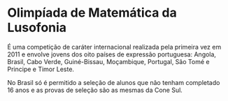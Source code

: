 # Olimpíada de Matemática da Lusofonia

É uma competição de caráter internacional realizada pela primeira vez em 2011 e envolve jovens dos oito países de expressão portuguesa: Angola, Brasil, Cabo Verde, Guiné-Bissau, Moçambique, Portugal, São Tomé e Principe e Timor Leste.

No Brasil só é permitido a seleção de alunos que não tenham completado 16 anos e as provas de seleção são as mesmas da Cone Sul.
